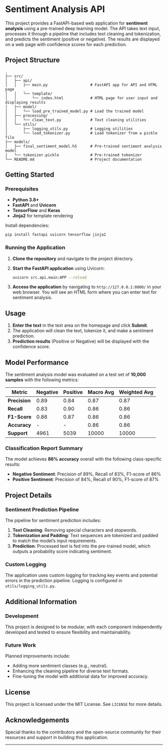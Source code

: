 # Sentiment Analysis API

This project provides a FastAPI-based web application for **sentiment analysis** using a pre-trained deep learning model. The API takes text input, processes it through a pipeline that includes text cleaning and tokenization, and predicts the sentiment (positive or negative). The results are displayed on a web page with confidence scores for each prediction.

## Project Structure

```
.
├── src/
│   ├── api/
│   │   ├── main.py                   # FastAPI app for API and HTML page
│   │   └── template/
│   │       └── index.html            # HTML page for user input and displaying results
│   ├── model/
│   │   └── load_pre_trained_model.py # Load the trained model
│   ├── processing/
│   │   └── clean_text.py             # Text cleaning utilities
│   └── utils/
│       ├── logging_utils.py          # Logging utilities
│       └── load_tokenizer.py         # Load tokenizer from a pickle file
├── models/
│   ├── final_sentiment_model.h5      # Pre-trained sentiment analysis model
│   └── tokenizer.pickle              # Pre-trained tokenizer
└── README.md                         # Project documentation
```

## Getting Started

### Prerequisites

- **Python 3.8+**
- **FastAPI** and **Uvicorn**
- **TensorFlow** and **Keras**
- **Jinja2** for template rendering

Install dependencies:

```bash
pip install fastapi uvicorn tensorflow jinja2
```

### Running the Application

1. **Clone the repository** and navigate to the project directory.

2. **Start the FastAPI application** using Uvicorn:

   ```bash
   uvicorn src.api.main:APP --reload
   ```

3. **Access the application** by navigating to `http://127.0.0.1:8000/` in your web browser. You will see an HTML form where you can enter text for sentiment analysis.

## Usage

1. **Enter the text** in the text area on the homepage and click **Submit**.
2. The application will clean the text, tokenize it, and make a sentiment prediction.
3. **Prediction results** (Positive or Negative) will be displayed with the confidence score.

## Model Performance

The sentiment analysis model was evaluated on a test set of **10,000 samples** with the following metrics:

| Metric            | Negative | Positive | Macro Avg | Weighted Avg |
|-------------------|----------|----------|-----------|--------------|
| **Precision**     | 0.89     | 0.84     | 0.87      | 0.87         |
| **Recall**        | 0.83     | 0.90     | 0.86      | 0.86         |
| **F1-Score**      | 0.86     | 0.87     | 0.86      | 0.86         |
| **Accuracy**      | -        | -        | 0.86      | 0.86         |
| **Support**       | 4961     | 5039     | 10000     | 10000        |

### Classification Report Summary

The model achieves **86% accuracy** overall with the following class-specific results:
- **Negative Sentiment**: Precision of 89%, Recall of 83%, F1-score of 86%
- **Positive Sentiment**: Precision of 84%, Recall of 90%, F1-score of 87%

## Project Details

### Sentiment Prediction Pipeline

The pipeline for sentiment prediction includes:
1. **Text Cleaning**: Removing special characters and stopwords.
2. **Tokenization and Padding**: Text sequences are tokenized and padded to match the model’s input requirements.
3. **Prediction**: Processed text is fed into the pre-trained model, which outputs a probability score indicating sentiment.

### Custom Logging

The application uses custom logging for tracking key events and potential errors in the prediction pipeline. Logging is configured in `utils/logging_utils.py`.

## Additional Information

### Development

This project is designed to be modular, with each component independently developed and tested to ensure flexibility and maintainability.

### Future Work

Planned improvements include:
- Adding more sentiment classes (e.g., neutral).
- Enhancing the cleaning pipeline for diverse text formats.
- Fine-tuning the model with additional data for improved accuracy.

## License

This project is licensed under the MIT License. See `LICENSE` for more details.

## Acknowledgements

Special thanks to the contributors and the open-source community for their resources and support in building this application.

---